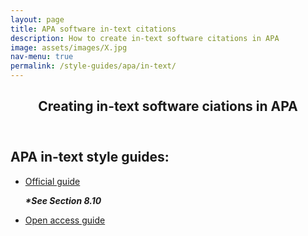 ```yaml
---
layout: page
title: APA software in-text citations
description: How to create in-text software citations in APA
image: assets/images/X.jpg
nav-menu: true
permalink: /style-guides/apa/in-text/
---
```

<!-- Main -->
<div id="main" class="alt">

<!-- One -->
<section id="one">
	<div class="inner">
		<header class="major">
			<h1>Creating in-text software ciations in APA</h1>
		</header>

<!-- Content -->
<h2 id="content">APA in-text style guides:</h2>
<div class="row">
	<div class="6u 12u$(small)">
		<ul class="actions">
			<li><a href="https://apastyle.apa.org/products/publication-manual-7th-edition" class="button big">Official guide</a></li>
      <p><strong><i>*See Section 8.10</i></strong></p>
		</ul>
	</div>
	<div class="6u$ 12u$(small)">
		<ul class="actions">
			<li><a href="https://aut.ac.nz.libguides.com/APA7th/software" class="button big">Open access guide</a></li>
		</ul>
	</div>

</div>

</div>
